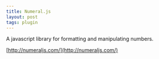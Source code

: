 ```yaml
---
title: Numeral.js
layout: post
tags: plugin
---
```


A javascript library for formatting and manipulating numbers.

[http://numeraljs.com/](http://numeraljs.com/)